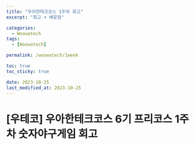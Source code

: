 ```yaml
---
title: "우아한테크코스 1주차 회고"
excerpt: "회고 + 배운점"

categories:
  - Woowatech
tags:
  - [Woowatech]

permalink: /woowatech/1week

toc: true
toc_sticky: true

date: 2023-10-25
last_modified_at: 2023-10-25
---
```

# [우테코] 우아한테크코스 6기 프리코스 1주차 숫자야구게임 회고